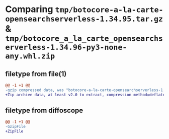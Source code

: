 # Comparing `tmp/botocore-a-la-carte-opensearchserverless-1.34.95.tar.gz` & `tmp/botocore_a_la_carte_opensearchserverless-1.34.96-py3-none-any.whl.zip`

## filetype from file(1)

```diff
@@ -1 +1 @@
-gzip compressed data, was "botocore-a-la-carte-opensearchserverless-1.34.95.tar", last modified: Wed May  1 01:06:33 2024, max compression
+Zip archive data, at least v2.0 to extract, compression method=deflate
```

## filetype from diffoscope

```diff
@@ -1 +1 @@
-GzipFile
+ZipFile
```


